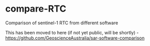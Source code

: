 # compare-RTC
Comparison of sentinel-1 RTC from different software

This has been moved to here (if not yet public, will be shortly) - https://github.com/GeoscienceAustralia/sar-software-comparison
